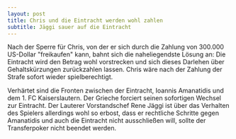 ```yaml
---
layout: post
title: Chris und die Eintracht werden wohl zahlen
subtitle: Jäggi sauer auf die Eintracht
---
```


Nach der Sperre für Chris, von der er sich durch die Zahlung von 300.000 US-Dollar "freikaufen" kann, bahnt sich die naheliegendste Lösung an: Die Eintracht wird den Betrag wohl vorstrecken und sich dieses Darlehen über Gehaltskürzungen zurückzahlen lassen. Chris wäre nach der Zahlung der Strafe sofort wieder spielberechtigt.

Verhärtet sind die Fronten zwischen der Eintracht, Ioannis Amanatidis und dem 1. FC Kaiserslautern. Der Grieche forciert seinen sofortigen Wechsel zur Eintracht. Der Lauterer Vorstandschef Rene Jäggi ist über das Verhalten des Spielers allerdings wohl so erbost, dass er rechtliche Schritte gegen Amanatidis und auch die Eintracht nicht ausschließen will, sollte der Transferpoker nicht beendet werden.
